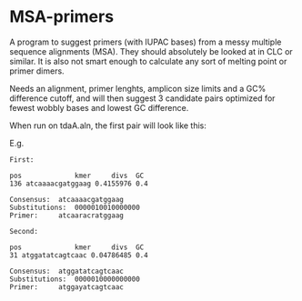 # MSA-primers

A program to suggest primers (with IUPAC bases) from a messy multiple sequence alignments (MSA). They should absolutely be looked at in CLC or similar. It is also not smart enough to calculate any sort of melting point or primer dimers.

Needs an alignment, primer lenghts, amplicon size limits and a GC% difference cutoff, and will then suggest 3 candidate pairs optimized for fewest wobbly bases and lowest GC difference.

When run on tdaA.aln, the first pair will look like this:

E.g.

    First:

    pos             kmer     divs  GC
    136 atcaaaacgatggaag 0.4155976 0.4

    Consensus:	atcaaaacgatggaag
    Substitutions:	0000010010000000
    Primer:		atcaaracratggaag

    Second:

    pos             kmer     divs  GC
    31 atggatatcagtcaac 0.04786485 0.4

    Consensus:	atggatatcagtcaac
    Substitutions:	0000010000000000
    Primer:		atggayatcagtcaac

